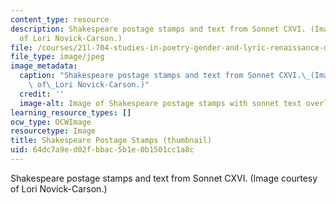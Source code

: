 ```yaml
---
content_type: resource
description: Shakespeare postage stamps and text from Sonnet CXVI. (Image courtesy
  of Lori Novick-Carson.)
file: /courses/21l-704-studies-in-poetry-gender-and-lyric-renaissance-men-and-women-writing-about-love-spring-2003/64dc7a9ed02fbbac5b1e0b1501cc1a8c_21l-704s03-th.jpg
file_type: image/jpeg
image_metadata:
  caption: "Shakespeare postage stamps and text from Sonnet CXVI.\_(Image courtesy\
    \ of\_Lori Novick-Carson.)"
  credit: ''
  image-alt: Image of Shakespeare postage stamps with sonnet text overlaid.
learning_resource_types: []
ocw_type: OCWImage
resourcetype: Image
title: Shakespeare Postage Stamps (thumbnail)
uid: 64dc7a9e-d02f-bbac-5b1e-0b1501cc1a8c
---
```

Shakespeare postage stamps and text from Sonnet CXVI. (Image courtesy of Lori Novick-Carson.)

